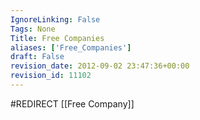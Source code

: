 ```yaml
---
IgnoreLinking: False
Tags: None
Title: Free Companies
aliases: ['Free_Companies']
draft: False
revision_date: 2012-09-02 23:47:36+00:00
revision_id: 11102
---
```


#REDIRECT [[Free Company]]